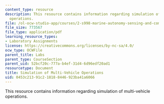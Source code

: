 ```yaml
---
content_type: resource
description: This resource contains information regarding simulation of multi-vehicle
  operations.
file: /ol-ocw-studio-app/courses/2-s998-marine-autonomy-sensing-and-communications-spring-2012/0453c21391c218188446923ba41a6066_MIT2_S998S12_Lab07.pdf
file_size: 773567
file_type: application/pdf
learning_resource_types:
- Laboratory Assignments
license: https://creativecommons.org/licenses/by-nc-sa/4.0/
ocw_type: OCWFile
parent_title: Labs
parent_type: CourseSection
parent_uid: 52bcf20c-777a-b4ef-31d4-6d96edf20ad1
resourcetype: Document
title: Simulation of Multi-Vehicle Operations
uid: 0453c213-91c2-1818-8446-923ba41a6066
---
```

This resource contains information regarding simulation of multi-vehicle operations.